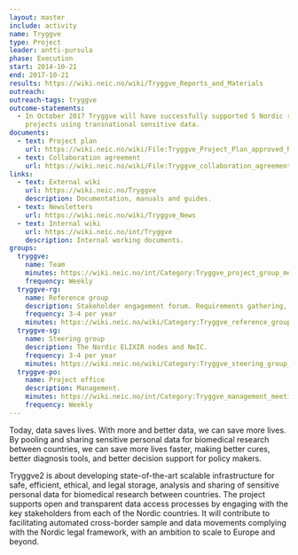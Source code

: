 ```yaml
---
layout: master
include: activity
name: Tryggve
type: Project
leader: antti-pursula
phase: Execution
start: 2014-10-21
end: 2017-10-21
results: https://wiki.neic.no/wiki/Tryggve_Reports_and_Materials
outreach:
outreach-tags: tryggve
outcome-statements:
  - In October 2017 Tryggve will have successfully supported 5 Nordic research
    projects using transnational sensitive data.
documents:
  - text: Project plan
    url: https://wiki.neic.no/wiki/File:Tryggve_Project_Plan_approved_Nov-2014.pdf
  - text: Collaboration agreement
    url: https://wiki.neic.no/wiki/File:Tryggve_collaboration_agreement.pdf
links:
  - text: External wiki
    url: https://wiki.neic.no/Tryggve
    description: Documentation, manuals and guides.
  - text: Newsletters
    url: https://wiki.neic.no/wiki/Tryggve_News
  - text: Internal wiki
    url: https://wiki.neic.no/int/Tryggve
    description: Internal working documents.
groups:
  tryggve:
    name: Team
    minutes: https://wiki.neic.no/int/Category:Tryggve_project_group_meetings
    frequency: Weekly
  tryggve-rg:
    name: Reference group
    description: Stakeholder engagement forum. Requirements gathering, outreach and quality assurance.
    frequency: 3-4 per year
    minutes: https://wiki.neic.no/wiki/Category:Tryggve_reference_group_meetings
  tryggve-sg:
    name: Steering group
    description: The Nordic ELIXIR nodes and NeIC.
    frequency: 3-4 per year
    minutes: https://wiki.neic.no/wiki/Category:Tryggve_steering_group_meetings
  tryggve-po:
    name: Project office
    description: Management.
    minutes: https://wiki.neic.no/int/Category:Tryggve_management_meetings
    frequency: Weekly
---
```

Today, data saves lives. With more and better data, we can save more lives. By
pooling and sharing sensitive personal data for biomedical research between
countries, we can save more lives faster, making better cures, better diagnosis
tools, and better decision support for policy makers.

Tryggve2 is about developing state-of-the-art scalable infrastructure for safe,
efficient, ethical, and legal storage, analysis and sharing of sensitive
personal data for biomedical research between countries. The project supports
open and transparent data access processes by engaging with the key stakeholders
from each of the Nordic countries. It will contribute to facilitating automated
cross-border sample and data movements complying with the Nordic legal
framework, with an ambition to scale to Europe and beyond.
